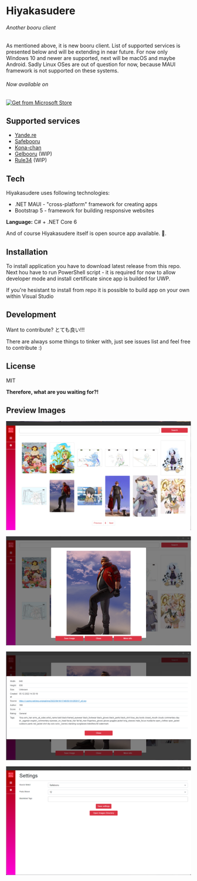 # Hiyakasudere
###### Another booru client

As mentioned above, it is new booru client. List of supported services is presented below and will be extending in near future. For now only Windows 10 and newer are supported, next will be macOS and maybe Android. Sadly Linux OSes are out of question for now, because MAUI framework is not supported on these systems.

###### Now available on
[![Get from Microsoft Store](https://get.microsoft.com/images/en-us%20light.svg)](https://apps.microsoft.com/store/detail/hiyakasudere/9MZ99G4SQ4ZD "Get app")

## Supported services

- [Yande.re](https://yande.re/)
- [Safebooru](https://safebooru.org/)
- [Kona-chan](https://konachan.com/)
- [Gelbooru](https://gelbooru.com/) (WIP)
- [Rule34](https://rule34.xxx) (WIP) 

## Tech

Hiyakasudere uses following technologies:

- .NET MAUI - "cross-platform" framework for creating apps
- Bootstrap 5 - framework for building responsive websites

**Language:** C# + .NET Core 6

And of course Hiyakasudere itself is open source app available. 🎉.

## Installation

To install application you have to download latest release from this repo. Next hou have to run PowerShell script - it is required for now to allow developer mode and install certificate since app is builded for UWP.

If you're hesistant to install from repo it is possible to build app on your own within Visual Studio

## Development

Want to contribute? とても良い!!!

There are always some things to tinker with, just see issues list and feel free to contribute :)

## License

MIT

**Therefore, what are you waiting for?!**

## Preview Images

![Preview Image no. 1](/DemoMultimediaFiles/apppreview_1.png)

![Preview Image no. 2](/DemoMultimediaFiles/apppreview_2.png)

![Preview Image no. 3](/DemoMultimediaFiles/apppreview_3.png)

![Preview Image no. 4](/DemoMultimediaFiles/apppreview_4.png)
